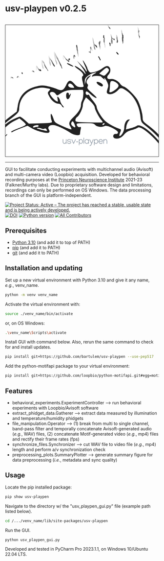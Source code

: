 # usv-playpen v0.2.5

<br>
<div align="center">
  <img src="src/img/usv_playpen_gui.png">
</div>
<hr>

GUI to facilitate conducting experiments with multichannel audio (Avisoft) and multi-camera video (Loopbio) acquisition. Developed for behavioral recording purposes at the [Princeton Neuroscience Institute](https://pni.princeton.edu/) 2021-23 (Falkner/Murthy labs). Due to proprietary software design and limitations, recordings can only be performed on OS Windows. The data processing branch of the GUI is platform-independent.

[![Project Status: Active – The project has reached a stable, usable state and is being actively developed.](https://www.repostatus.org/badges/latest/active.svg)](https://www.repostatus.org/#active)
[![DOI](https://zenodo.org/badge/566588932.svg)](https://zenodo.org/badge/latestdoi/566588932)
[![Python version](https://img.shields.io/badge/Python-3.10-blue)](https://img.shields.io/badge/Python-3.10-blue)
[![All Contributors](https://img.shields.io/badge/all_contributors-1-orange.svg?style=flat-square)](https://img.shields.io/badge/all_contributors-1-orange.svg?style=flat-square)

## Prerequisites

* [Python 3.10](https://www.python.org/downloads/) (and add it to top of PATH)
* [pip](https://pip.pypa.io/en/stable/) (and add it to PATH)
* [git](https://git-scm.com/download/)  (and add it to PATH)

## Installation and updating

Set up a new virtual environment with Python 3.10 and give it any name, _e.g._, venv_name.
```bash
python -m venv venv_name
```
Activate the virtual environment with:
```bash
source ./venv_name/bin/activate
```
or, on OS Windows:
```bash
.\venv_name\Scripts\activate
```
Install GUI with command below. Also, rerun the same command to check for and install updates.
```bash
pip install git+https://github.com/bartulem/usv-playpen --use-pep517
```

Add the python-motifapi package to your virtual environment:
```bash
pip install git+https://github.com/loopbio/python-motifapi.git#egg=motifapi --use-pep517
```

## Features

* behavioral_experiments.ExperimentController --> run behavioral experiments with Loopbio/Avisoft software
* extract_phidget_data.Gatherer --> extract data measured by illumination and temperature/humidity phidgets
* file_manipulation.Operator --> (1) break from multi to single channel, band-pass filter and temporally concatenate Avisoft-generated audio (_e.g._, WAV) files,
                                 (2) concatenate Motif-generated video (_e.g._, mp4) files and rectify their frame rates (fps)
* synchronize_files.Synchronizer --> cut WAV file to video file (_e.g._, mp4) length and perform a/v synchronization check
* preprocessing_plots.SummaryPlotter --> generate summary figure for data preprocessing (_i.e._, metadata and sync quality)

## Usage

Locate the pip installed package:
```bash
pip show usv-playpen
```
Navigate to the directory w/ the "usv_playpen_gui.py" file (example path listed below).
```bash
cd /.../venv_name/lib/site-packages/usv-playpen
```

Run the GUI.
```bash
python usv_playpen_gui.py
```

Developed and tested in PyCharm Pro 2023.1.1, on Windows 10/Ubuntu 22.04 LTS.
